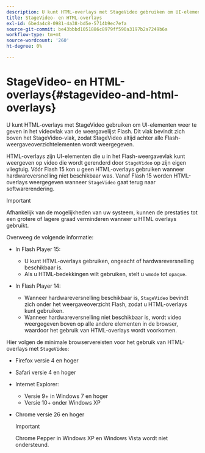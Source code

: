 ```yaml
---
description: U kunt HTML-overlays met StageVideo gebruiken om UI-elementen weer te geven in het videovlak van de weergavelijst Flash. Dit vlak bevindt zich boven het StageVideo-vlak, zodat StageVideo altijd achter alle Flash-weergaveoverzichtelementen wordt weergegeven.
title: StageVideo- en HTML-overlays
exl-id: 6beda4c8-0981-4a38-bd5e-5714b9ec7efa
source-git-commit: be43bbbd1051886c8979ff590a3197b2a7249b6a
workflow-type: tm+mt
source-wordcount: '260'
ht-degree: 0%

---
```


# StageVideo- en HTML-overlays{#stagevideo-and-html-overlays}

U kunt HTML-overlays met StageVideo gebruiken om UI-elementen weer te geven in het videovlak van de weergavelijst Flash. Dit vlak bevindt zich boven het StageVideo-vlak, zodat StageVideo altijd achter alle Flash-weergaveoverzichtelementen wordt weergegeven.

HTML-overlays zijn UI-elementen die u in het Flash-weergavevlak kunt weergeven op video die wordt gerenderd door `StageVideo` op zijn eigen vliegtuig. Vóór Flash 15 kon u geen HTML-overlays gebruiken wanneer hardwareversnelling niet beschikbaar was. Vanaf Flash 15 worden HTML-overlays weergegeven wanneer `StageVideo` gaat terug naar softwarerendering.

>[!IMPORTANT]
>
>Afhankelijk van de mogelijkheden van uw systeem, kunnen de prestaties tot een grotere of lagere graad verminderen wanneer u HTML overlays gebruikt.

Overweeg de volgende informatie:

* In Flash Player 15:

   * U kunt HTML-overlays gebruiken, ongeacht of hardwareversnelling beschikbaar is.
   * Als u HTML-bedekkingen wilt gebruiken, stelt u `wmode` tot `opaque`.

* In Flash Player 14:

   * Wanneer hardwareversnelling beschikbaar is, `StageVideo` bevindt zich onder het weergaveoverzicht Flash, zodat u HTML-overlays kunt gebruiken.
   * Wanneer hardwareversnelling niet beschikbaar is, wordt video weergegeven boven op alle andere elementen in de browser, waardoor het gebruik van HTML-overlays wordt voorkomen.

Hier volgen de minimale browservereisten voor het gebruik van HTML-overlays met `StageVideo`:

* Firefox versie 4 en hoger
* Safari versie 4 en hoger
* Internet Explorer:

   * Versie 9+ in Windows 7 en hoger
   * Versie 10+ onder Windows XP

* Chrome versie 26 en hoger

   >[!IMPORTANT]
   >
   >Chrome Pepper in Windows XP en Windows Vista wordt niet ondersteund.
